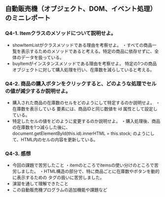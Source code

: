 ## 自動販売機（オブジェクト、DOM、イベント処理）のミニレポート
### Q4-1. Itemクラスのメソッドについて説明せよ。
* showItemListがクラスメソッドである理由を考察せよ。
・すべての商品一覧を表示するためのメソッドであると考える。特定の商品に依存せずに、全体のデータを扱っている。
* buyItemがインスタンスメソッドである理由を考察せよ。
  特定の1つの商品オブジェクトに対して購入処理を行い、在庫数を減らしていると考える。
### Q4-2. 商品の購入ボタンをクリックすると、どのような処理でセルの値が減少するか説明せよ。
* 購入された商品の在庫数のセルをどのようにして特定するのか説明せよ。
・在庫数を表示している <td> 要素には、商品IDと同じ数値を id 属性として設定している。
* 特定したセルの値をどのように変更するのか説明せよ。
・購入処理後、商品の在庫数を1つ減らした後に、document.getElementById(this.id).innerHTML = this.stock; のようにして、HTML内のセルの内容を更新している。
### Q4-3. 感想
* 今回の課題で苦労したこと
  ・itemのところでitemsの使い分けのところで苦労しました。
  ・HTML構造の部分で、特に商品ごとに在庫数やボタンを動的に表示するための <table> タグの扱いに苦労しました。
* 演習を通して理解できたこと
* この自動販売機プログラムの追加機能や課題など
